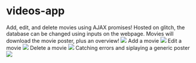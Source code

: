 # videos-app
Add, edit, and delete movies using AJAX promises! Hosted on glitch, the database can be changed using inputs on the webpage. Movies will download the movie poster, plus an overview!
![](videos_app_overview.gif)
Add a movie
![](videos_app_addamovie.gif)
Edit a movie
![](videos_app_editamovie.gif)
Delete a movie
![](movies_app_deleteamovie.gif)
Catching errors and siplaying a generic poster
![](videos_app_catcherror.gif)
